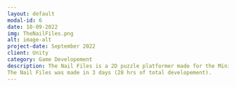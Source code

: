 ```yaml
---
layout: default
modal-id: 6
date: 10-09-2022
img: TheNailFiles.png
alt: image-alt
project-date: September 2022
client: Unity
category: Game Developement
description: The Nail Files is a 2D puzzle platformer made for the Mini Jame Gam #13.
The Nail Files was made in 3 days (28 hrs of total developement).
---
```

